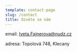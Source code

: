```yaml
---
template: contact-page
slug: /contact
title: Ozvěte se nám
---
```


email: Iveta.Fajnerova@nudz.cz

adresa: Topolová 748, Klecany
